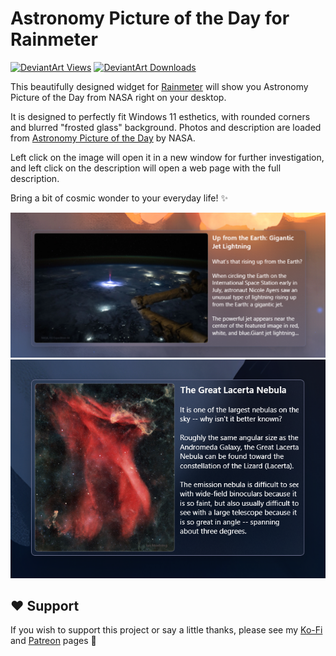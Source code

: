 # Astronomy Picture of the Day for Rainmeter

[![DeviantArt Views](https://img.shields.io/badge/dynamic/json?url=https%3A%2F%2Fbackend.deviantart.com%2Foembed%3Furl%3Dhttps%3A%2F%2Fwww.deviantart.com%2Femvaized%2Fart%2FAstronomy-Picture-of-the-Day-skin-for-Rainmeter-1240116244&query=%24.community.statistics._attributes.views&logo=DeviantArt&logoColor=00e59b&label=views&labelColor=black&color=grey)](https://www.deviantart.com/emvaized/art/Astronomy-Picture-of-the-Day-skin-for-Rainmeter-1240116244)
[![DeviantArt Downloads](https://img.shields.io/badge/dynamic/json?url=https%3A%2F%2Fbackend.deviantart.com%2Foembed%3Furl%3Dhttps%3A%2F%2Fwww.deviantart.com%2Femvaized%2Fart%2FAstronomy-Picture-of-the-Day-skin-for-Rainmeter-1240116244&query=%24.community.statistics._attributes.downloads&label=downloads&logo=DeviantArt&logoColor=00e59b&labelColor=black&color=grey)](https://www.deviantart.com/emvaized/art/Astronomy-Picture-of-the-Day-skin-for-Rainmeter-1240116244)
<!-- [![GitHub Downloads (all assets, latest release)](https://img.shields.io/github/downloads/emvaized/astronomy_picture_of_the_day_rainmeter/latest/total?logo=github&label=github+downloads)](https://github.com/emvaized/astronomy_picture_of_the_day_rainmeter/releases/latest) -->

This beautifully designed widget for [Rainmeter](https://www.rainmeter.net/) will show you Astronomy Picture of the Day from NASA right on your desktop. 

It is designed to perfectly fit Windows 11 esthetics, with rounded corners and blurred "frosted glass" background. Photos and description are loaded from [Astronomy Picture of the Day](https://apod.nasa.gov/apod/) by NASA.

Left click on the image will open it in a new window for further investigation, and left click on the description will open a web page with the full description. 

Bring a bit of cosmic wonder to your everyday life! ✨ 

![Screenshot 2](./screenshots/2.png)
![Screenshot 1](./screenshots/1.png)

## ❤️ Support
If you wish to support this project or say a little thanks, please see my [Ko-Fi](https://ko-fi.com/emvaized) and [Patreon](https://www.patreon.com/emvaized) pages 🙏
